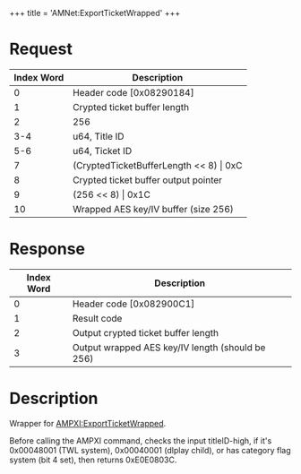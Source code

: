 +++
title = 'AMNet:ExportTicketWrapped'
+++

# Request

| Index Word | Description                               |
|------------|-------------------------------------------|
| 0          | Header code \[0x08290184\]                |
| 1          | Crypted ticket buffer length              |
| 2          | 256                                       |
| 3-4        | u64, Title ID                             |
| 5-6        | u64, Ticket ID                            |
| 7          | (CryptedTicketBufferLength \<\< 8) \| 0xC |
| 8          | Crypted ticket buffer output pointer      |
| 9          | (256 \<\< 8) \| 0x1C                      |
| 10         | Wrapped AES key/IV buffer (size 256)      |

# Response

| Index Word | Description                                      |
|------------|--------------------------------------------------|
| 0          | Header code \[0x082900C1\]                       |
| 1          | Result code                                      |
| 2          | Output crypted ticket buffer length              |
| 3          | Output wrapped AES key/IV length (should be 256) |

# Description

Wrapper for
[AMPXI:ExportTicketWrapped](AMPXI:ExportTicketWrapped "wikilink").

Before calling the AMPXI command, checks the input titleID-high, if it's
0x00048001 (TWL system), 0x00040001 (dlplay child), or has category flag
system (bit 4 set), then returns 0xE0E0803C.
